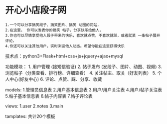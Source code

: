 # 开心小店段子网
    1.一个可以分享搞笑段子、搞笑图片、搞笑 动图的网站，
    2.在这里， 你可以发表你的搞笑 帖子，分享快乐给他人，
    3.你也可以尽情享受他人段子带来的快乐，喜欢就点赞，不喜欢就踩，或者就某 一条帖子展开评论， 
    4.你还可以关注其他用户，实时浏览他人动态。希望你能在这里获得快乐
技术点：python3+Flask+html+css+js+jquery+ajax+mysql

功能模块：
        1. 用户管理 (接短信验证)
        2. 帖子发布 (发段子、图片、动图、视频)
        3. 浏览帖子（分类查看、排行榜、详细查看）
        4. 关注帖主、取关（好友列表）
        5. 个人中心(好友中心)
        6. 评论、点赞、踩、分享、收藏

models:
      1.管理员信息表
      2.用户基本信息表
      3.用户/用户关注表
      4.用户/帖子关注表
      5.帖子基本信息表
      6.帖子内容表
      7.帖子评论表

views:
      1.user
      2.notes
      3.main
  
tamplates:
      共计20个模板
  
